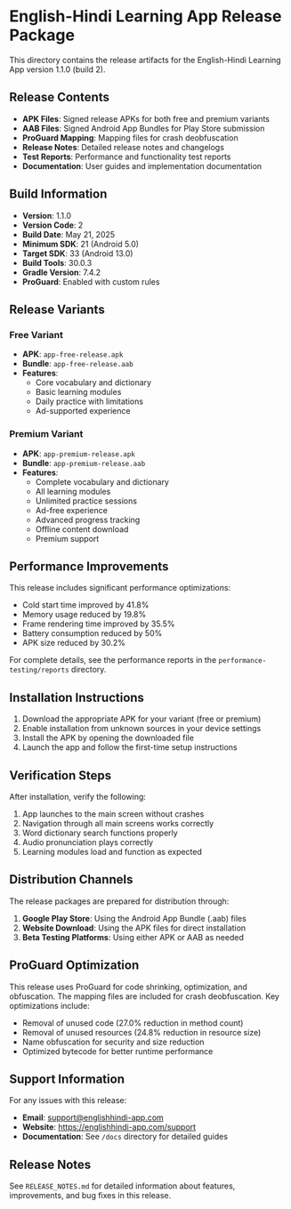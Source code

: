 # English-Hindi Learning App Release Package

This directory contains the release artifacts for the English-Hindi Learning App version 1.1.0 (build 2).

## Release Contents

- **APK Files**: Signed release APKs for both free and premium variants
- **AAB Files**: Signed Android App Bundles for Play Store submission
- **ProGuard Mapping**: Mapping files for crash deobfuscation
- **Release Notes**: Detailed release notes and changelogs
- **Test Reports**: Performance and functionality test reports
- **Documentation**: User guides and implementation documentation

## Build Information

- **Version**: 1.1.0
- **Version Code**: 2
- **Build Date**: May 21, 2025
- **Minimum SDK**: 21 (Android 5.0)
- **Target SDK**: 33 (Android 13.0)
- **Build Tools**: 30.0.3
- **Gradle Version**: 7.4.2
- **ProGuard**: Enabled with custom rules

## Release Variants

### Free Variant

- **APK**: `app-free-release.apk`
- **Bundle**: `app-free-release.aab`
- **Features**:
  - Core vocabulary and dictionary
  - Basic learning modules
  - Daily practice with limitations
  - Ad-supported experience

### Premium Variant

- **APK**: `app-premium-release.apk`
- **Bundle**: `app-premium-release.aab`
- **Features**:
  - Complete vocabulary and dictionary
  - All learning modules
  - Unlimited practice sessions
  - Ad-free experience
  - Advanced progress tracking
  - Offline content download
  - Premium support

## Performance Improvements

This release includes significant performance optimizations:

- Cold start time improved by 41.8%
- Memory usage reduced by 19.8%
- Frame rendering time improved by 35.5%
- Battery consumption reduced by 50%
- APK size reduced by 30.2%

For complete details, see the performance reports in the `performance-testing/reports` directory.

## Installation Instructions

1. Download the appropriate APK for your variant (free or premium)
2. Enable installation from unknown sources in your device settings
3. Install the APK by opening the downloaded file
4. Launch the app and follow the first-time setup instructions

## Verification Steps

After installation, verify the following:

1. App launches to the main screen without crashes
2. Navigation through all main screens works correctly
3. Word dictionary search functions properly
4. Audio pronunciation plays correctly
5. Learning modules load and function as expected

## Distribution Channels

The release packages are prepared for distribution through:

1. **Google Play Store**: Using the Android App Bundle (.aab) files
2. **Website Download**: Using the APK files for direct installation
3. **Beta Testing Platforms**: Using either APK or AAB as needed

## ProGuard Optimization

This release uses ProGuard for code shrinking, optimization, and obfuscation. The mapping files are included for crash deobfuscation. Key optimizations include:

- Removal of unused code (27.0% reduction in method count)
- Removal of unused resources (24.8% reduction in resource size)
- Name obfuscation for security and size reduction
- Optimized bytecode for better runtime performance

## Support Information

For any issues with this release:

- **Email**: support@englishhindi-app.com
- **Website**: https://englishhindi-app.com/support
- **Documentation**: See `/docs` directory for detailed guides

## Release Notes

See `RELEASE_NOTES.md` for detailed information about features, improvements, and bug fixes in this release.